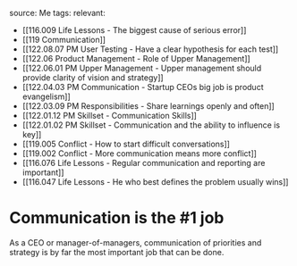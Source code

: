 source: Me
tags:
relevant:
- [[116.009 Life Lessons - The biggest cause of serious error]]
- [[119 Communication]]
- [[122.08.07 PM User Testing - Have a clear hypothesis for each test]]
- [[122.06 Product Management - Role of Upper Management]]
- [[122.06.01 PM Upper Management - Upper management should provide clarity of vision and strategy]]
- [[122.04.03 PM Communication - Startup CEOs big job is product evangelism]]
- [[122.03.09 PM Responsibilities - Share learnings openly and often]]
- [[122.01.12 PM Skillset - Communication Skills]]
- [[122.01.02 PM Skillset - Communication and the ability to influence is key]]
- [[119.005 Conflict - How to start difficult conversations]]
- [[119.002 Conflict - More communication means more conflict]]
- [[116.076 Life Lessons - Regular communication and reporting are important]]
- [[116.047 Life Lessons - He who best defines the problem usually wins]]

# Communication is the #1 job

As a CEO or manager-of-managers, communication of priorities and strategy is by far the most important job that can be done. 

